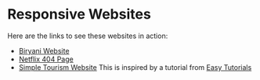 # Responsive Websites

Here are the links to see these websites in action:

- [Biryani Website](https://indian-biryani-website.netlify.app)
- [Netflix 404 Page](https://netflix-404-page.netlify.app)
- [Simple Tourism Website](https://simple-tourism-website.netlify.app) This is inspired by a tutorial from [Easy Tutorials](https://www.youtube.com/c/EasyTutorialsVideo)

